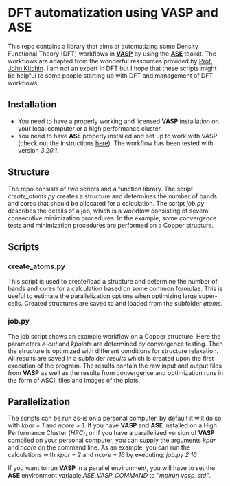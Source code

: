 # DFT automatization using VASP and ASE
This repo contains a library that aims at automatizing some Density Functional Theory (DFT) workflows in [**VASP**](https://vasp.at/) by using the [**ASE**](https://wiki.fysik.dtu.dk/ase/index.html) toolkit. The workflows are adapted from the wonderful ressources provided by [Prof. John Kitchin](http://kitchingroup.cheme.cmu.edu/dft-book/dft.html). I am not an expert in DFT but I hope that these scripts might be helpful to some people starting up with DFT and management of DFT workflows.

## Installation
- You need to have a properly working and licensed **VASP** installation on your local computer or a high performance cluster.
- You need to have **ASE** properly installed and set up to work with VASP (check out the instructions [here](https://wiki.fysik.dtu.dk/ase/ase/calculators/vasp.html)). The workflow has been tested with version *3.20.1*.

## Structure
The repo consists of two scripts and a function library. The script *create_atoms.py* creates a structure and determines the number of bands and cores that should be allocated for a calculation. The script *job.py* describes the details of a job, which is a workflow consisting of several consecutive minimization procedures. In the example, some convergence tests and minimization procedures are performed on a Copper structure.

## Scripts
### create_atoms.py
This script is used to create/load a structure and determine the number of bands and cores for a calculation based on some common formulae. This is useful to estimate the parallelization options when optimizing large super-cells. Created structures are saved to and loaded from the subfolder *ạtoms*.

### job.py
The job script shows an example workflow on a Copper structure. Here the parameters *e-cut* and *kpoints* are determined by convergence testing. Then the structure is optimized with different conditions for structure relaxation. All results are saved in a subfolder *results* which is created upon the first execution of the program. The results contain the raw input and output files from **VASP** as well as the results from convergence and optimization runs in the form of ASCII files and images of the plots.

## Parallelization
The scripts can be run as-is on a personal computer, by default it will do so with *kpar = 1* and *ncore = 1*. If you have **VASP** and **ASE** installed on a High Performance Cluster (*HPC*), or if you have a parallelized version of **VASP** compiled on your personal computer, you can supply the arguments *kpar* and *ncore* on the command line. As an example, you can run the calculations with *kpar = 2* and *ncore = 16* by executing: 
*job.py 2 16*

If you want to run **VASP** in a parallel environment, you will have to set the **ASE** environment variable *ASE_VASP_COMMAND* to *"mpirun vasp_std"*.
